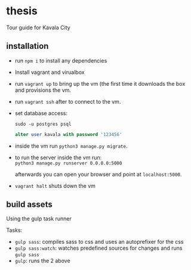 # thesis
Tour guide for Kavala City

## installation

- run `npm i` to install any dependencies

- Install vagrant and virualbox

- run `vagrant up` to bring up the vm (the first time it downloads the box and provisions the vm.

- run `vagrant ssh` after to connect to the vm.

- set database access:

    `sudo -u postgres psql`

    ```sql
    alter user kavala with password '123456'
    ```

- inside the vm run `python3 manage.py migrate`.

 - to run the server inside the vm run:  
    `python3 manage.py runserver 0.0.0.0:5000`

    afterwards you can open your browser and point at `localhost:5000`.

- `vagrant halt` shuts down the vm

## build assets

Using the gulp task runner

Tasks:

- `gulp sass`: compiles sass to css and uses an autoprefixer for the css
- `gulp sass:watch`: watches predefined sources for changes and runs `gulp sass`
- `gulp`: runs the 2 above

